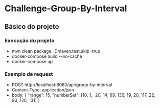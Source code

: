 # Challenge-Group-By-Interval

## Básico do projeto

### Execução do projeto
  <ul>
  <li>mvn clean package -Dmaven.test.skip=true</li>
  <li>docker-compose build --no-cache</li>
  <li>docker-compose up</li>
  </ul>

### Exemplo de request
   <ul>
    <li>POST <a>http://localhost:8080/api/group-by-interval</a></li>
    <li>Content-Type: application/json</li>
    <li>
        body: {
            "range": 15,
            "numberSet": [10, 1, -20,  14, 99, 136, 19, 20, 117, 22, 93, 120, 131]
        }
    </li>
   </ul>


